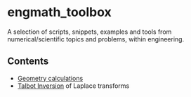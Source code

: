 # engmath_toolbox
A selection of scripts, snippets, examples and tools from numerical/scientific topics and problems, within engineering.

## Contents
* [Geometry calculations](Geometry_Calculations/)
* [Talbot Inversion](Talbot_Inversion/) of Laplace transforms
